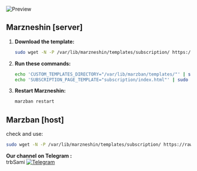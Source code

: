 ![Preview](preview.png)

## Marzneshin [server]

1. **Download the template:**
   ```sh
   sudo wget -N -P /var/lib/marzneshin/templates/subscription/ https://raw.githubusercontent.com/trbsami/ClockSub/main/marzban/index.html

   ``` 

2. **Run these commands:**
   ```bash
   echo 'CUSTOM_TEMPLATES_DIRECTORY="/var/lib/marzban/templates/"' | sudo tee -a /opt/marzban/.env
   echo 'SUBSCRIPTION_PAGE_TEMPLATE="subscription/index.html"' | sudo tee -a /opt/marzban/.env

3. **Restart Marzneshin:**
   ```sh
   marzban restart
   ```

## Marzban [host]

check and use:

```bash
sudo wget -N -P /var/lib/marzneshin/templates/subscription/ https://raw.githubusercontent.com/trbsami/ClockSub/main/marzban/marzban.php
```

**Our channel on Telegram :**  
trbSami   [![Telegram](https://img.shields.io/badge/Telegram-26A5E4?logo=telegram&logoColor=white)](https://t.me/trbsami)

